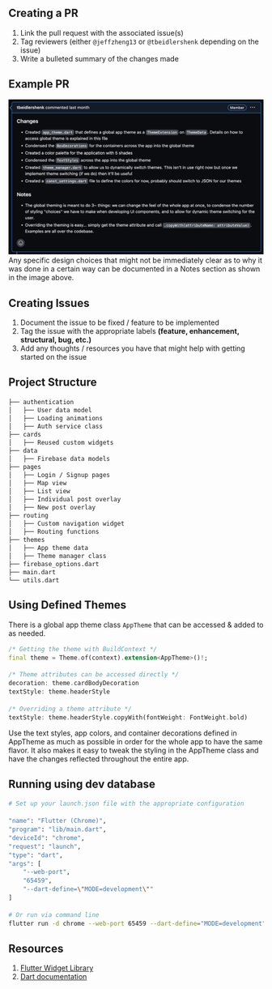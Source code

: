 ## Creating a PR
1. Link the pull request with the associated issue(s)
2. Tag reviewers (either ```@jeffzheng13``` or ```@tbeidlershenk``` depending on the issue)
3. Write a bulleted summary of the changes made

## Example PR
![Alt text](example-PR.png)
Any specific design choices that might not be immediately clear as to why it was done in a certain way can be documented in a Notes section as shown in the image above.

## Creating Issues
1. Document the issue to be fixed / feature to be implemented
2. Tag the issue with the appropriate labels **(feature, enhancement, structural, bug, etc.)**
3. Add any thoughts / resources you have that might help with getting started on the issue

## Project Structure
```
├── authentication
│   ├── User data model
│   ├── Loading animations
│   ├── Auth service class
├── cards
│   ├── Reused custom widgets
├── data
│   ├── Firebase data models
├── pages
│   ├── Login / Signup pages
│   ├── Map view
│   ├── List view
│   ├── Individual post overlay
│   ├── New post overlay
├── routing
│   ├── Custom navigation widget
│   ├── Routing functions
├── themes 
│   ├── App theme data
│   ├── Theme manager class
├── firebase_options.dart
├── main.dart
└── utils.dart
```

## Using Defined Themes
There is a global app theme class ```AppTheme``` that can be accessed & added to as needed.
```Dart
/* Getting the theme with BuildContext */
final theme = Theme.of(context).extension<AppTheme>()!;

/* Theme attributes can be accessed directly */
decoration: theme.cardBodyDecoration
textStyle: theme.headerStyle

/* Overriding a theme attribute */
textStyle: theme.headerStyle.copyWith(fontWeight: FontWeight.bold)
```
Use the text styles, app colors, and container decorations defined in AppTheme as much as possible in order for the whole app to have the same flavor. It also makes it easy to tweak the styling in the AppTheme class and have the changes reflected throughout the entire app.

## Running using dev database
```Bash
# Set up your launch.json file with the appropriate configuration

"name": "Flutter (Chrome)",
"program": "lib/main.dart",
"deviceId": "chrome",
"request": "launch",
"type": "dart",
"args": [
    "--web-port",
    "65459",
    "--dart-define=\"MODE=development\""
]

# Or run via command line
flutter run -d chrome --web-port 65459 --dart-define="MODE=development"
```

## Resources
1. [Flutter Widget Library](https://docs.flutter.dev/ui/widgets)
2. [Dart documentation](https://dart.dev/guides)
